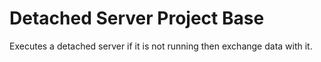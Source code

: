 # Detached Server Project Base

Executes a detached server if it is not running then exchange data with it.
